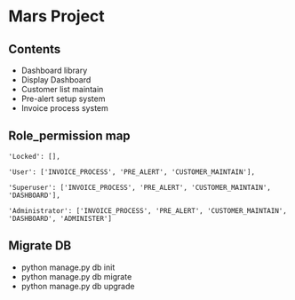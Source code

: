 # Mars Project

## Contents
* Dashboard library
* Display Dashboard
* Customer list maintain
* Pre-alert setup system
* Invoice process system

## Role_permission map

`'Locked': [],`

`'User': ['INVOICE_PROCESS', 'PRE_ALERT', 'CUSTOMER_MAINTAIN'],`

`'Superuser': ['INVOICE_PROCESS', 'PRE_ALERT', 'CUSTOMER_MAINTAIN', 'DASHBOARD'],`

`'Administrator': ['INVOICE_PROCESS', 'PRE_ALERT', 'CUSTOMER_MAINTAIN', 'DASHBOARD', 'ADMINISTER']`

## Migrate DB
* python manage.py db init
* python manage.py db migrate
* python manage.py db upgrade
